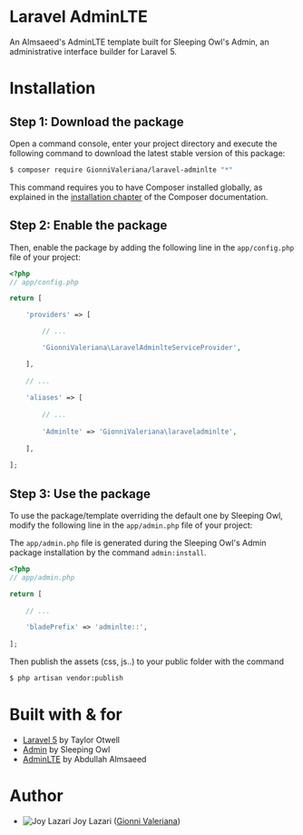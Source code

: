 Laravel AdminLTE
================
An Almsaeed's AdminLTE template built for Sleeping Owl's Admin, an administrative interface builder for Laravel 5.

Installation
============

Step 1: Download the package
----------------------------

Open a command console, enter your project directory and execute the following command to download the latest stable version of this package:

```bash
$ composer require GionniValeriana/laravel-adminlte "*"
```

This command requires you to have Composer installed globally, as explained in the [installation chapter](https://getcomposer.org/doc/00-intro.md) of the Composer documentation.

Step 2: Enable the package
--------------------------

Then, enable the package by adding the following line in the `app/config.php` file of your project:

```php
<?php
// app/config.php

return [

    'providers' => [

        // ...

        'GionniValeriana\LaravelAdminlteServiceProvider',

    ],
    
    // ...
    
    'aliases' => [
    
        // ...
    
        'Adminlte' => 'GionniValeriana\laraveladminlte',
    
    ],
    
];
```

Step 3: Use the package
-----------------------

To use the package/template overriding the default one by Sleeping Owl, modify the following line in the `app/admin.php` file of your project:

The `app/admin.php` file is generated during the Sleeping Owl's Admin package installation by the command `admin:install`.

```php
<?php
// app/admin.php

return [
    
    // ...

    'bladePrefix' => 'adminlte::',
    
];
```

Then publish the assets (css, js..) to your public folder with the command

```bash
$ php artisan vendor:publish
```

Built with & for
================
* [Laravel 5](http://github.com/laravel/laravel) by Taylor Otwell
* [Admin](http://github.com/sleeping-owl/admin) by Sleeping Owl
* [AdminLTE](http://github.com/almasaeed2010/AdminLTE) by Abdullah Almsaeed

Author
======
* ![Joy Lazari](https://avatars0.githubusercontent.com/u/6898095?s=15) Joy Lazari ([Gionni Valeriana](https://github.com/gionnivaleriana))